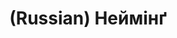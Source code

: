 ---
layout: default
category: mega
lang: en
title: (Russian) Неймінґ
slug: donbass-palace
tags: emo fun stuff 
postid: 343
translated: no
---
